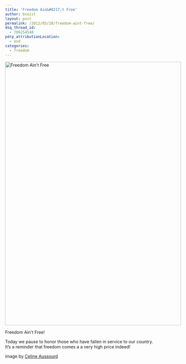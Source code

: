 ```yaml
---
title: 'Freedom Ain&#8217;t Free'
author: bsoist
layout: post
permalink: /2012/05/28/freedom-aint-free/
dsq_thread_id:
  - 706254548
pdrp_attributionLocation:
  - end
categories:
  - freedom
---
```

<div class="wp-caption aligncenter" style="width: 586px">
  <img class="  " title="costoffreedom" src="http://farm4.staticflickr.com/3393/5778597850_fc72609938_o.jpg" alt="Freedom Ain't Free" width="576" height="864" />
  
  <p class="wp-caption-text">
    Freedom Ain't Free!
  </p>
</div>

Today we pause to honor those who have fallen in service to our country. It&#8217;s a reminder that freedom comes a a very high price indeed!

image by [Celine Aussourd][1]

 [1]: http://www.flickr.com/photos/albumceline/5778597850/
